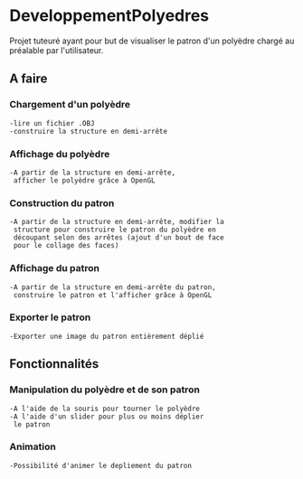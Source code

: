# DeveloppementPolyedres

Projet tuteuré ayant pour but de visualiser le patron d'un
polyèdre chargé au préalable par l'utilisateur.

## A faire

### Chargement d'un polyèdre
    -lire un fichier .OBJ
    -construire la structure en demi-arrête
### Affichage du polyèdre
    -A partir de la structure en demi-arrête,
     afficher le polyèdre grâce à OpenGL
### Construction du patron
    -A partir de la structure en demi-arrête, modifier la
     structure pour construire le patron du polyèdre en
     découpant selon des arrêtes (ajout d'un bout de face
     pour le collage des faces)
### Affichage du patron
    -A partir de la structure en demi-arrête du patron,
     construire le patron et l'afficher grâce à OpenGL
### Exporter le patron
    -Exporter une image du patron entièrement déplié

## Fonctionnalités

### Manipulation du polyèdre et de son patron
    -A l'aide de la souris pour tourner le polyèdre
    -A l'aide d'un slider pour plus ou moins déplier
     le patron
 
### Animation
    -Possibilité d'animer le depliement du patron
